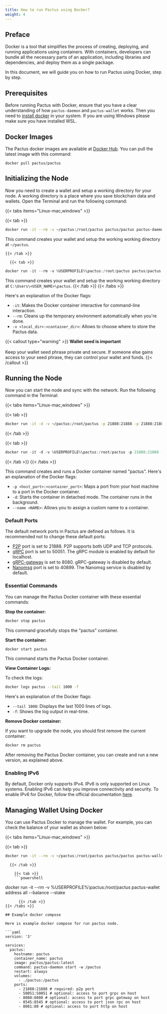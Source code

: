 ```yaml
---
title: How to run Pactus using Docker?
weight: 4
---
```


## Preface

Docker is a tool that simplifies the process of creating, deploying, and running applications using containers.
With containers, developers can bundle all the necessary parts of an application, including libraries and dependencies,
and deploy them as a single package.

In this document, we will guide you on how to run Pactus using Docker, step by step.

## Prerequisites

Before running Pactus with Docker, ensure that you have a clear understanding of
how `pactus-daemon` and `pactus-wallet` works.
Then you need to [install docker](https://docs.docker.com/get-docker/) in your system.
If you are using Windows please make sure you have installed WSL.

## Docker Images

The Pactus docker images are available at [Docker Hub](https://hub.docker.com/r/pactus/pactus).
You can pull the latest image with this command:

```shell
docker pull pactus/pactus
```

## Initializing the Node

Now you need to create a wallet and setup a working directory for your node.
A working directory is a place where you save blockchain data and wallets.
Open the Terminal and run the following command:

{{< tabs items="Linux-mac,windows" >}}

  {{< tab >}}
```bash
docker run -it --rm -v ~/pactus:/root/pactus pactus/pactus pactus-daemon init
```

This command creates your wallet and setup the working working directory at `~/pactus`.

    {{< /tab >}}

      {{< tab >}}
```powershell
docker run -it --rm -v %USERPROFILE%\pactus:/root/pactus pactus/pactus pactus-daemon init
```

This command creates your wallet and setup the working working directory at `C:\Users\<USER_NAME>\pactus`.
    {{< /tab >}}
{{< /tabs >}}

Here's an explanation of the Docker flags:

- `-it`: Makes the Docker container interactive for command-line interaction.
- `--rm`: Cleans up the temporary environment automatically when you're done.
- `-v <local_dir>:<container_dir>`: Allows to choose where to store the Pactus data.

{{< callout type="warning" >}}
<b>Wallet seed is important</b>
      <br><br>
      Keep your wallet seed phrase private and secure.
      If someone else gains access to your seed phrase, they can control your wallet and funds.
{{< /callout >}}

## Running the Node

Now you can start the node and sync with the network. Run the following command in the Terminal:

{{< tabs items="Linux-mac,windows" >}}

  {{< tab >}}

```bash
docker run -it -d -v ~/pactus:/root/pactus -p 21888:21888 -p 21888:21888/udp -p 50051:50051 -p 8080:8080 --name pactus pactus/pactus pactus-daemon start --password <WALLET_PASSWORD>
```

  {{< /tab >}}

  {{< tab >}}

```powershell
docker run -it -d -v %USERPROFILE%\pactus:/root/pactus -p 21888:21888 -p 21888:21888/udp -p 50051:50051 -p 8080:8080 --name pactus pactus/pactus pactus-daemon start  --password {WALLET_PASSWORD}
```

  {{< /tab >}}
{{< /tabs >}}

This command creates and runs a Docker container named "pactus".
Here's an explanation of the Docker flags:

- `-p <host_port>:<container_port>`: Maps a port from your host machine to a port in the Docker container.
- `-d`: Starts the container in detached mode. The container runs in the background.
- `--name <NAME>`: Allows you to assign a custom name to a container.

### Default Ports

The default network ports in Pactus are defined as follows. It is recommended not to change these default ports:

- [P2P](https://libp2p.io/) port is set to 21888. P2P supports both UDP and TCP protocols.
- [gRPC](https://grpc.io/) port is set to 50051. The gRPC module is enabled by default for localhost.
- [gRPC-gateway](https://grpc-ecosystem.github.io/grpc-gateway/) is set to 8080. gRPC-gateway is disabled by default.
- [Nanomsg](https://nanomsg.org/) port is set to 40899. The Nanomsg service is disabled by default.

### Essential Commands

You can manage the Pactus Docker container with these essential commands:

**Stop the container:**

```bash
docker stop pactus
```

This command gracefully stops the "pactus" container.

**Start the container:**

```bash
docker start pactus
```

This command starts the Pactus Docker container.

**View Container Logs:**

To check the logs:

```bash
docker logs pactus --tail 1000 -f
```

Here's an explanation of the Docker flags:

- `--tail 1000`: Displays the last 1000 lines of logs.
- `-f`: Shows the log output in real-time.

**Remove Docker container:**

If you want to upgrade the node, you should first remove the current container:

```bash
docker rm pactus
```

After removing the Pactus Docker container, you can create and run a new version, as explained above.

### Enabling IPv6

By default, Docker only supports IPv4. IPv6 is only supported on Linux systems.
Enabling IPv6 can help you improve connectivity and security.
To enable IPv6 for Docker, follow the official documentation [here](https://docs.docker.com/config/daemon/ipv6/).

## Managing Wallet Using Docker

You can use Pactus Docker to manage the wallet.
For example, you can check the balance of your wallet as shown below:

{{< tabs items="Linux-mac,windows" >}}

  {{< tab >}}
  ```bash
docker run -it --rm -v ~/pactus:/root/pactus pactus/pactus pactus-wallet address all --balance --stake

```
      {{< /tab >}}

        {{< tab >}}
        ```powershell
docker run -it --rm -v %USERPROFILE%\pactus:/root/pactus pactus-wallet address all --balance --stake
```
      {{< /tab >}}
{{< /tabs >}}

## Example docker compose

Here is example docker compose for run pactus node.

```yaml
version: '3'

services:
  pactus:
    hostname: pactus
    container_name: pactus
    image: pactus/pactus:latest
    command: pactus-daemon start -w /pactus
    restart: always
    volumes:
      - ./pactus:/pactus
    ports:
      - 21888:21888 # required: p2p port
      - 50051:50051 # optional: access to port grpc on host
      - 8080:8080 # optional: access to port grpc gateway on host
      - 8545:8545 # optional: access to port json rpc on host
      - 8081:80 # optional: access to port http on host
```

